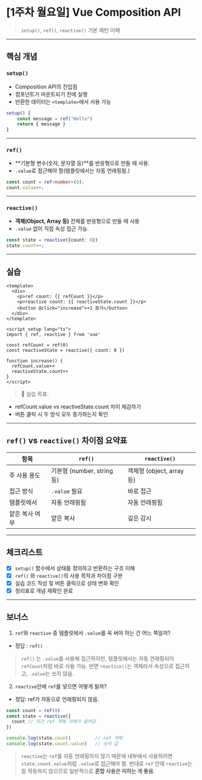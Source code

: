 # [1주차 월요일] Vue Composition API
> `setup()`, `ref()`, `reactive()` 기본 패턴 이해

------

## 핵심 개념

### `setup()`
- Composition API의 진입점
- 컴포넌트가 마운트되기 전에 실행
- 반환한 데이터는 `<template>`에서 사용 가능
```ts
setup() {
    const message = ref("Hello")
    return { message }
}
```

------
### `ref()`
- **기본형 변수(숫자, 문자열 등)**를 반응형으로 만들 때 사용.
- `.value`로 접근해야 함(템플릿에서는 자동 언래핑됨.)
```ts
const count = ref<number>(0);
count.value++;
```

------
### `reactive()`
- **객체(Object, Array 등)** 전체를 반응형으로 만들 때 사용
- `.value` 없이 직접 속성 접근 가능.
```ts
const state = reactive({count: 0})
state.count++;
```

------
## 실습
```vue
<template>
  <div>
    <p>ref count: {{ refCount }}</p>
    <p>reactive count: {{ reactiveState.count }}</p>
    <button @click="increase">+1 증가</button>
  </div>
</template>

<script setup lang="ts">
import { ref, reactive } from 'vue'

const refCount = ref(0)
const reactiveState = reactive({ count: 0 })

function increase() {
  refCount.value++
  reactiveState.count++
}
</script>
```

>📌 실습 목표:
- refCount.value vs reactiveState.count 차이 체감하기
- 버튼 클릭 시 두 방식 모두 증가하는지 확인

------
## `ref()` vs `reactive()` 차이점 요약표
| 항목 | `ref()` | `reactive()` |
| ----|----|----|
| 주 사용 용도 | 기본형 (number, string 등)  | 객체형 (object, array 등) |
| 접근 방식 | `.value` 필요 | 바로 접근 |
| 템플릿에서 | 자동 언래핑됨 | 자동 언래핑됨 |
| 얕은 복사 여부 | 얕은 복사 | 깊은 감시 |

------
## 체크리스트
- [x] `setup()` 함수에서 상태를 정의하고 반환하는 구조 이해
- [x] `ref()` 와 `reactive()`의 사용 목적과 차이점 구분
- [x] 실습 코드 작성 및 버튼 클릭으로 상태 변화 확인
- [x] 정리표로 개념 재확인 완료

------
## 보너스
1. `ref`와 `reactive` 중 템플릿에서 `.value`를 꼭 써야 하는 건 어느 쪽일까?
- 정답 : `ref()`
> `ref()` 는 `.value`를 사용해 접근하지만, 템플릿에서는 자동 언래핑되어 `refCount`처럼 바로 사용 가능.
> 반면 `reactice()`는 객체라서 속성으로 접근하고, `.value`는 쓰지 않음.

2. `reactive`안에 `ref`를 넣으면 어떻게 될까?
- 정답: ref가 자동으로 언래핑되지 않음.
```ts
const count = ref(0)
const state = reactive({
  count // 이건 ref 객체 자체가 들어감
})

console.log(state.count)         // ref 객체
console.log(state.count.value)   // 숫자 값
```
> `reactive`는 `ref`를 자동 언래핑하지 않기 때문에 내부에서 사용하려면 `state.count.value`처럼 `.value`로 접근해야 함.
> 반대로 `ref` 안에 `reactive`는 잘 작동하지 않으므로 일반적으로 **혼합 사용은 피하는 게 좋음**.
